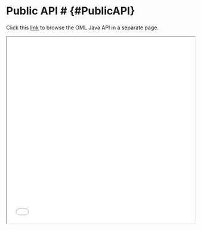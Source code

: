 # Public API # {#PublicAPI}

Click this [link](javadoc/index.html) to browse the OML Java API in a separate page.

<iframe height='500px' width='100%' src="javadoc/index.html"></iframe>
